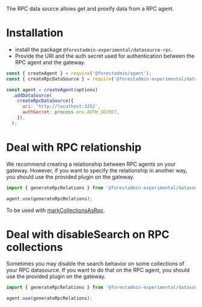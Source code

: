 The RPC data source allows get and proxify data from a RPC agent.

# Installation

- install the package `@forestadmin-experimental/datasource-rpc`.
- Provide the URI and the auth secret used for authentication between the RPC agent and the gateway.

```javascript
const { createAgent } = require('@forestadmin/agent');
const { createRpcDataSource } = require('@forestadmin-experimental/datasource-rpc');

const agent = createAgent(options)
  .addDataSource(
    createRpcDataSource({
      uri: 'http://localhost:3352',
      authSecret: process.env.AUTH_SECRET,
    }),
  );
```

# Deal with RPC relationship

We recommend creating a relationship between RPC agents on your gateway. However, if you want to specify the relationship in another way, you should use the provided plugin on the gateway.

```javascript
import { generateRpcRelations } from '@forestadmin-experimental/datasource-rpc';

agent.use(generateRpcRelations);
```

To be used with [markCollectionsAsRpc](../rpc-agent/README.md#deal-with-nested-rpc-data-source-and-relationship).

# Deal with disableSearch on RPC collections

Sometimes you may disable the search behavior on some collections of your RPC datasource.
If you want to do that on the RPC agent, you should use the provided plugin on the gateway.

```javascript
import { generateRpcRelations } from '@forestadmin-experimental/datasource-rpc';

agent.use(generateRpcRelations);
```
